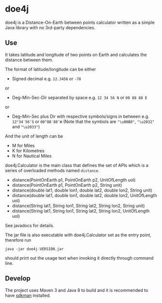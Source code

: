 # doe4j
doe4j is a Distance-On-Earth between points calculator written as a simple Java library with no 3rd-party dependencies.

## Use

It takes latitude and longitude of two points on Earth and calculates the distance between them. 

The format of latitude/longitude can be either

 * Signed decimal e.g. `12.3456` or `-78`
 
or 

 * Deg-Min-Sec-Dir separated by space e.g. `12 34 56 N` or `00 88 88 E`
 
or 

 * Deg-Min-Sec plus Dir with respective symbols/signs in between e.g. `12°34′56″S` or `00°88′88″W`
   (Note that the symbols are `"\u00B0"`, `"\u2032"` and `"\u2033"`)
 
And the unit of length can be

 * M for Miles
 * K for Kilometres
 * N for Nautical Miles 
 
doe4j.Calculator is the main class that defines the set of APIs which is a series of overloaded methods named `distance`. 

 * distance(PointOnEarth p1, PointOnEarth p2, UnitOfLength uol)
 * distance(PointOnEarth p1, PointOnEarth p2, String unit)
 * distance(double lat1, double lon1, double lat2, double lon2, String unit)
 * distance(double lat1, double lon1, double lat2, double lon2, UnitOfLength uol)
 * distance(String lat1, String lon1, String lat2, String lon2, String unit)
 * distance(String lat1, String lon1, String lat2, String lon2, UnitOfLength uol)
 
See javadocs for details.

The jar file is also executable with doe4j.Calculator set as the entry point, therefore run 

``java -jar doe4j-VERSION.jar`` 

should print out the usage text when invoking it directly through command line. 

## Develop

The project uses Maven 3 and Java 8 to build and it is recommended to have [sdkman](http://sdkman.io/) installed. 

